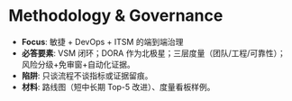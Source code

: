 # Methodology & Governance

- **Focus**: 敏捷 + DevOps + ITSM 的端到端治理
- **必答要素**: VSM 闭环；DORA 作为北极星；三层度量（团队/工程/可靠性）；风险分级+免审窗+自动化证据。
- **陷阱**: 只谈流程不谈指标或证据留痕。
- **材料**: 路线图（短中长期 Top-5 改进）、度量看板样例。


